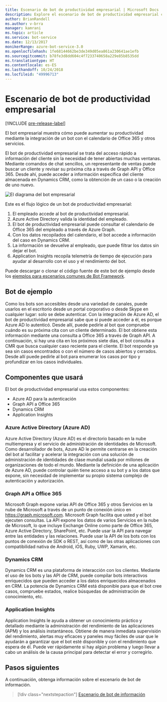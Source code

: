 ```yaml
---
title: Escenario de bot de productividad empresarial | Microsoft Docs
description: Explore el escenario de bot de productividad empresarial con Bot Framework.
author: BrianRandell
ms.author: v-brra
manager: kamrani
ms.topic: article
ms.service: bot-service
ms.date: 12/13/2017
monikerRange: azure-bot-service-3.0
ms.openlocfilehash: 1fe68144662be3de349d05ea861a230641ae1efb
ms.sourcegitcommit: b78fe3d8dd604c4f7233740658a229e85b8535dd
ms.translationtype: HT
ms.contentlocale: es-ES
ms.lasthandoff: 10/24/2018
ms.locfileid: "49996713"
---
```

# <a name="enterprise-productivity-bot-scenario"></a>Escenario de bot de productividad empresarial

[!INCLUDE [pre-release-label](includes/pre-release-label-v3.md)]

El bot empresarial muestra cómo puede aumentar su productividad mediante la integración de un bot con el calendario de Office 365 y otros servicios.

El bot de productividad empresarial se trata del acceso rápido a información del cliente sin la necesidad de tener abiertas muchas ventanas. Mediante comandos de chat sencillos, un representante de ventas puede buscar un cliente y revisar su próxima cita a través de Graph API y Office 365. Desde ahí, puede acceder a información específica del cliente almacenada en Dynamics CRM, como la obtención de un caso o la creación de uno nuevo.

![El diagrama del bot empresarial](~/media/scenarios/bot-service-scenario-enterprise-bot.png)

Este es el flujo lógico de un bot de productividad empresarial:

1. El empleado accede al bot de productividad empresarial.
2. Azure Active Directory valida la identidad del empleado.
3. El bot de productividad empresarial puede consultar el calendario de Office 365 del empleado a través de Azure Graph.
4. Con los datos recopilados del calendario, el bot accede a información del caso en Dynamics CRM.
5. La información se devuelve al empleado, que puede filtrar los datos sin dejar el bot.
6. Application Insights recopila telemetría de tiempo de ejecución para ayudar al desarrollo con el uso y el rendimiento del bot.

Puede descargar o clonar el código fuente de este bot de ejemplo desde los [ejemplos para escenarios comunes de Bot Framework](https://aka.ms/bot/scenarios).

## <a name="sample-bot"></a>Bot de ejemplo
Como los bots son accesibles desde una variedad de canales, puede usarlos en el escritorio desde un portal corporativo o desde Skype en cualquier lugar: solo se debe autenticar. Con la integración de Azure AD, el bot de productividad empresarial sabe que si puede acceder a él, es porque Azure AD lo autenticó. Desde allí, puede pedirle al bot que compruebe cuándo es su próxima cita con un cliente determinado. El bot obtiene esta información mediante una consulta a Office 365 a través de Graph API. A continuación, si hay una cita en los próximos siete días, el bot consulta a CMR que busca cualquier caso reciente para el cliente. El bot responde ya sea sin casos encontrados o con el número de casos abiertos y cerrados. Desde allí puede pedirle al bot para enumerar los casos por tipo y profundizar en los casos individuales.

## <a name="components-youll-use"></a>Componentes que usará
El bot de productividad empresarial usa estos componentes:
-   Azure AD para la autenticación
-   Graph API a Office 365
-   Dynamics CRM
-   Application Insights

### <a name="azure-active-directory-azure-ad"></a>Azure Active Directory (Azure AD)
Azure Active Directory (Azure AD) es el directorio basado en la nube multiempresa y el servicio de administración de identidades de Microsoft. Como desarrollador de bots, Azure AD le permite centrarse en la creación del bot al facilitar y acelerar la integración con una solución de administración de identidades de clase mundial usada por millones de organizaciones de todo el mundo. Mediante la definición de una aplicación de Azure AD, puede controlar quién tiene acceso a su bot y a los datos que expone, sin necesidad de implementar su propio sistema complejo de autenticación y autorización.

### <a name="graph-api-to-office-365"></a>Graph API a Office 365
Microsoft Graph expone varias API de Office 365 y otros Servicios en la nube de Microsoft a través de un punto de conexión único en https://graph.microsoft.com. Microsoft Graph facilita que usted y el bot ejecuten consultas. La API expone los datos de varios Servicios en la nube de Microsoft, lo que incluye Exchange Online como parte de Office 365, Azure Active Directory, SharePoint, etc. Puede usar la API para navegar entre las entidades y las relaciones. Puede usar la API de los bots con los puntos de conexión de SDK o REST, así como de las otras aplicaciones con compatibilidad nativa de Android, iOS, Ruby, UWP, Xamarin, etc.

### <a name="dynamics-crm"></a>Dynamics CRM
Dynamics CRM es una plataforma de interacción con los clientes. Mediante el uso de los bots y las API de CRM, puede compilar bots interactivos enriquecidos que pueden acceder a los datos enriquecidos almacenados en CRM. La potencia de Dynamics CRM está disponible para que el bot cree casos, compruebe estados, realice búsquedas de administración de conocimiento, etc.

### <a name="application-insights"></a>Application Insights
Application Insights le ayuda a obtener un conocimiento práctico y detallado mediante la administración del rendimiento de las aplicaciones (APM) y los análisis instantáneos. Obtiene de manera inmediata supervisión del rendimiento, alertas muy eficaces y paneles muy fáciles de usar que le ayudarán a garantizar que el bot esté disponible y con el rendimiento que espera de él. Puede ver rápidamente si hay algún problema y luego llevar a cabo un análisis de la causa principal para detectar el error y corregirlo.

## <a name="next-steps"></a>Pasos siguientes
A continuación, obtenga información sobre el escenario de bot de información.

> [!div class="nextstepaction"]
> [Escenario de bot de información](bot-service-scenario-informational.md)
